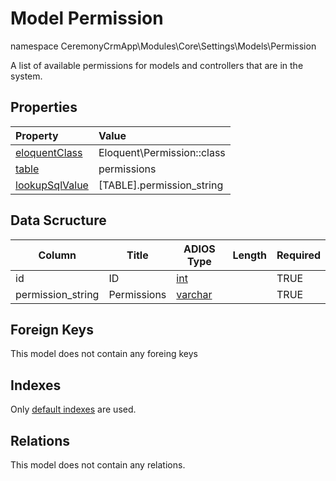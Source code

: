 # Model Permission

namespace CeremonyCrmApp\Modules\Core\Settings\Models\Permission

A list of available permissions for models and controllers that are in the system.

## Properties

| Property                                                                                 | Value                      |
| :--------------------------------------------------------------------------------------- | :------------------------- |
| [eloquentClass](https://docs.wai.blue/adios-framework/models/properties#eloquentClass)   | Eloquent\Permission::class |
| [table](https://docs.wai.blue/adios-framework/models/properties#table)                   | permissions                |
| [lookupSqlValue](https://docs.wai.blue/adios-framework/models/properties#lookupSqlValue) | [TABLE].permission_string  |

## Data Scructure

| Column            | Title       | ADIOS Type                                                                 | Length | Required |
| ----------------- | ----------- | -------------------------------------------------------------------------- | ------ | -------- |
| id                | ID          | [int](https://docs.wai.blue/adios-framework/models/attributes#int)         |        | TRUE     |
| permission_string | Permissions | [varchar](https://docs.wai.blue/adios-framework/models/attributes#varchar) |        | TRUE     |

## Foreign Keys

This model does not contain any foreing keys

## Indexes

Only [default indexes](https://docs.wai.blue/adios-framework/default-indexes) are used.

## Relations

This model does not contain any relations.
